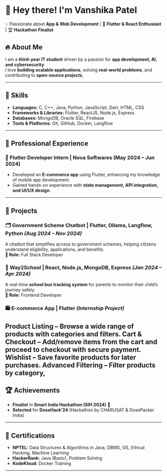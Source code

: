 # 👋 Hey there! I'm Vanshika Patel  

💡 Passionate about **App & Web Development** | 🚀 **Flutter & React Enthusiast** | 🏆 **Hackathon Finalist**  

## 🔥 About Me  
I am a **third-year IT student** driven by a passion for **app development, AI, and cybersecurity**.  
I love **building scalable applications**, solving **real-world problems**, and contributing to **open-source projects**.  

---

## 🚀 Skills  

- **Languages:** C, C++, Java, Python, JavaScript, Dart, HTML, CSS  
- **Frameworks & Libraries:** Flutter, ReactJS, Node.js, Express  
- **Databases:** MongoDB, Oracle SQL, Firebase  
- **Tools & Platforms:** Git, GitHub, Docker, Langflow  

---

## 💼 Professional Experience  
### 🚀 Flutter Developer Intern | Nova Softwares (May 2024 – Jun 2024)  
- Developed an **E-commerce app** using Flutter, enhancing my knowledge of mobile app development.  
- Gained hands-on experience with **state management, API integration, and UI/UX design**.  

---

## 🌟 Projects  
### 🗂 Government Scheme Chatbot | Flutter, Ollama, Langflow, Python *(Aug 2024 – Nov 2024)*  
A chatbot that simplifies access to government schemes, helping citizens understand eligibility, applications, and benefits.  
**🔹 Role:** Full Stack Developer  

### 🚌 Way2School | React, Node.js, MongoDB, Express *(Jan 2024 – Apr 2024)*  
A real-time **school bus tracking system** for parents to monitor their child’s journey safely.  
**🔹 Role:** Frontend Developer  

### 🛍️ E-commerce App | Flutter *(Internship Project)*  
Product Listing – Browse a wide range of products with categories and filters.
Cart & Checkout – Add/remove items from the cart and proceed to checkout with secure payment.
Wishlist – Save favorite products for later purchases.
Advanced Filtering – Filter products by category,
---

## 🏆 Achievements  
- **Finalist** in **Smart India Hackathon (SIH 2024)** 🎉  
- **Selected** for **DoseHack’24** (Hackathon by CHARUSAT & DosePacker India)  

---

## 📜 Certifications  
- **NPTEL:** Data Structures & Algorithms in Java, DBMS, OS, Ethical Hacking, Machine Learning  
- **HackerRank:** Java (Basic), Problem Solving  
- **KodeKloud:** Docker Training  

---  

